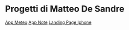 # Progetti di Matteo De Sandre

<a href="https://matteii.github.io/Progetti/weather-app/" target="_blank">App Meteo</a>
<a href="https://matteii.github.io/Progetti/note-app/" target="_blank">App Note</a>
<a href="https://matteii.github.io/Progetti/sito-landingpage-iphone/landingpage-iphone.html" target="_blank">Landing Page Iphone</a>
